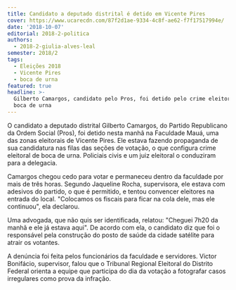 ```yaml
---
title: Candidato a deputado distrital é detido em Vicente Pires
cover: https://www.ucarecdn.com/87f2d1ae-9334-4c8f-ae62-f7f17517994e/
date: '2018-10-07'
editorial: 2018-2-politica
authors:
  - 2018-2-giulia-alves-leal
semester: 2018/2
tags:
  - Eleições 2018
  - Vicente Pires
  - boca de urna
featured: true
headline: >-
  Gilberto Camargos, candidato pelo Pros, foi detido pelo crime eleitoral de
  boca de urna
---
```

O candidato a deputado distrital Gilberto Camargos, do Partido Republicano da Ordem Social (Pros), foi detido nesta manhã na Faculdade Mauá, uma das zonas eleitorais de Vicente Pires. Ele estava fazendo propaganda de sua candidatura nas filas das seções de votação, o que configura crime eleitoral de boca de urna. Policiais civis e um juiz eleitoral o conduziram para a delegacia.

Camargos chegou cedo para votar e permaneceu dentro da faculdade por mais de três horas. Segundo Jaqueline Rocha, supervisora, ele estava com adesivos do partido, o que é permitido, e tentou convencer eleitores na entrada do local. "Colocamos os fiscais para ficar na cola dele, mas ele continuou", ela declarou.

Uma advogada, que não quis ser identificada, relatou: "Cheguei 7h20 da manhã e ele já estava aqui". De acordo com ela, o candidato diz que foi o responsável pela construção do posto de saúde da cidade satélite para atrair os votantes.

A denúncia foi feita pelos funcionários da faculdade e servidores. Victor Bonifácio, supervisor, falou que o Tribunal Regional Eleitoral do Distrito Federal orienta a equipe que participa do dia da votação a fotografar casos irregulares como prova da infração.
